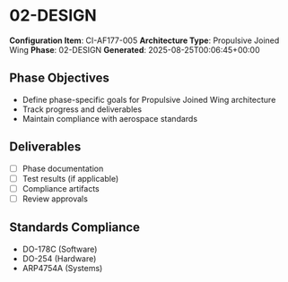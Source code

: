 # 02-DESIGN

**Configuration Item**: CI-AF177-005
**Architecture Type**: Propulsive Joined Wing
**Phase**: 02-DESIGN
**Generated**: 2025-08-25T00:06:45+00:00

## Phase Objectives
- Define phase-specific goals for Propulsive Joined Wing architecture
- Track progress and deliverables
- Maintain compliance with aerospace standards

## Deliverables
- [ ] Phase documentation
- [ ] Test results (if applicable)
- [ ] Compliance artifacts
- [ ] Review approvals

## Standards Compliance
- DO-178C (Software)
- DO-254 (Hardware)
- ARP4754A (Systems)
